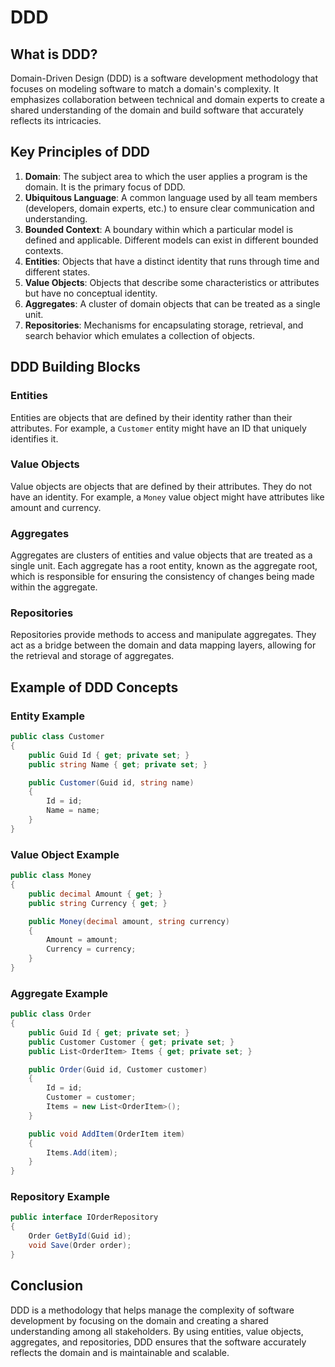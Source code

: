# DDD

## What is DDD?

Domain-Driven Design (DDD) is a software development methodology that focuses on modeling software to match a domain's complexity. It emphasizes collaboration between technical and domain experts to create a shared understanding of the domain and build software that accurately reflects its intricacies.

## Key Principles of DDD

1. **Domain**: The subject area to which the user applies a program is the domain. It is the primary focus of DDD.
2. **Ubiquitous Language**: A common language used by all team members (developers, domain experts, etc.) to ensure clear communication and understanding.
3. **Bounded Context**: A boundary within which a particular model is defined and applicable. Different models can exist in different bounded contexts.
4. **Entities**: Objects that have a distinct identity that runs through time and different states.
5. **Value Objects**: Objects that describe some characteristics or attributes but have no conceptual identity.
6. **Aggregates**: A cluster of domain objects that can be treated as a single unit.
7. **Repositories**: Mechanisms for encapsulating storage, retrieval, and search behavior which emulates a collection of objects.

## DDD Building Blocks

### Entities

Entities are objects that are defined by their identity rather than their attributes. For example, a `Customer` entity might have an ID that uniquely identifies it.

### Value Objects

Value objects are objects that are defined by their attributes. They do not have an identity. For example, a `Money` value object might have attributes like amount and currency.

### Aggregates

Aggregates are clusters of entities and value objects that are treated as a single unit. Each aggregate has a root entity, known as the aggregate root, which is responsible for ensuring the consistency of changes being made within the aggregate.

### Repositories

Repositories provide methods to access and manipulate aggregates. They act as a bridge between the domain and data mapping layers, allowing for the retrieval and storage of aggregates.

## Example of DDD Concepts

### Entity Example

```C#
public class Customer
{
    public Guid Id { get; private set; }
    public string Name { get; private set; }

    public Customer(Guid id, string name)
    {
        Id = id;
        Name = name;
    }
}
```

### Value Object Example

```C#
public class Money
{
    public decimal Amount { get; }
    public string Currency { get; }

    public Money(decimal amount, string currency)
    {
        Amount = amount;
        Currency = currency;
    }
}
```

### Aggregate Example

```C#
public class Order
{
    public Guid Id { get; private set; }
    public Customer Customer { get; private set; }
    public List<OrderItem> Items { get; private set; }

    public Order(Guid id, Customer customer)
    {
        Id = id;
        Customer = customer;
        Items = new List<OrderItem>();
    }

    public void AddItem(OrderItem item)
    {
        Items.Add(item);
    }
}
```

### Repository Example

```C#
public interface IOrderRepository
{
    Order GetById(Guid id);
    void Save(Order order);
}
```

## Conclusion

DDD is a methodology that helps manage the complexity of software development by focusing on the domain and creating a shared understanding among all stakeholders. By using entities, value objects, aggregates, and repositories, DDD ensures that the software accurately reflects the domain and is maintainable and scalable.